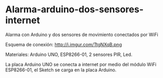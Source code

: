 # Alarma-arduino-dos-sensores-internet
Alarma con Arduino y dos sensores de movimiento conectados por WiFi

Esquema de conexión: http://i.imgur.com/TtgNXqB.png

Materiales: Arduino UNO, ESP8266-01, 2 sensores PIR, Led.

La placa Arduino UNO se conecta a internet por medio del módulo WiFi ESP8266-01, el Sketch se carga en la placa Arduino.
